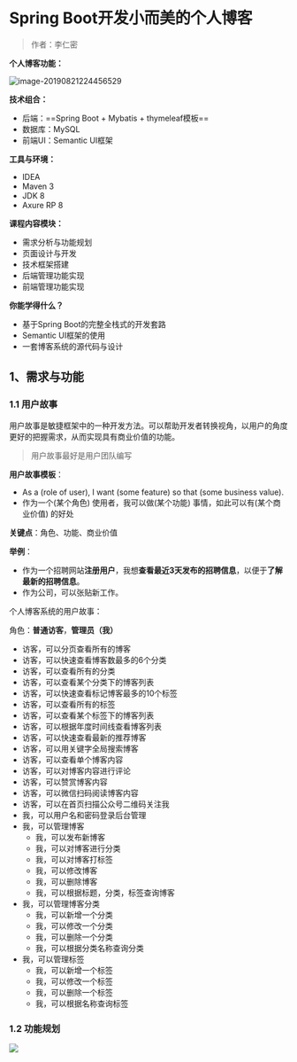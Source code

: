 # Spring Boot开发小而美的个人博客

> 作者：李仁密



**个人博客功能：**

![image-20190821224456529](/Users/zhangyanan/Library/Application%20Support/typora-user-images/image-20190821224456529.png)

**技术组合：**

- 后端：==Spring Boot + Mybatis + thymeleaf模板==
- 数据库：MySQL
- 前端UI：Semantic UI框架

**工具与环境：**

- IDEA
- Maven 3
- JDK 8
- Axure RP 8

**课程内容模块：**

- 需求分析与功能规划
- 页面设计与开发
- 技术框架搭建
- 后端管理功能实现
- 前端管理功能实现

**你能学得什么？**

- 基于Spring Boot的完整全栈式的开发套路
- Semantic UI框架的使用
- 一套博客系统的源代码与设计

## 1、需求与功能

### 1.1 用户故事

用户故事是敏捷框架中的一种开发方法。可以帮助开发者转换视角，以用户的角度更好的把握需求，从而实现具有商业价值的功能。

> 用户故事最好是用户团队编写

**用户故事模板**：

- As a (role of user), I want (some feature) so that (some business value).
- 作为一个(某个角色) 使用者，我可以做(某个功能) 事情，如此可以有(某个商业价值) 的好处

**关键点**：角色、功能、商业价值

**举例**：

- 作为一个招聘网站**注册用户**，我想**查看最近3天发布的招聘信息**，以便于**了解最新的招聘信息**。
- 作为公司，可以张贴新工作。



个人博客系统的用户故事：

角色：**普通访客**，**管理员（我）**

- 访客，可以分页查看所有的博客
- 访客，可以快速查看博客数最多的6个分类
- 访客，可以查看所有的分类
- 访客，可以查看某个分类下的博客列表
- 访客，可以快速查看标记博客最多的10个标签
- 访客，可以查看所有的标签
- 访客，可以查看某个标签下的博客列表
- 访客，可以根据年度时间线查看博客列表
- 访客，可以快速查看最新的推荐博客
- 访客，可以用关键字全局搜索博客
- 访客，可以查看单个博客内容
- 访客，可以对博客内容进行评论
- 访客，可以赞赏博客内容
- 访客，可以微信扫码阅读博客内容
- 访客，可以在首页扫描公众号二维码关注我
- 我，可以用户名和密码登录后台管理
- 我，可以管理博客
  - 我，可以发布新博客
  - 我，可以对博客进行分类
  - 我，可以对博客打标签
  - 我，可以修改博客
  - 我，可以删除博客
  - 我，可以根据标题，分类，标签查询博客
- 我，可以管理博客分类
  - 我，可以新增一个分类
  - 我，可以修改一个分类
  - 我，可以删除一个分类
  - 我，可以根据分类名称查询分类
- 我，可以管理标签
  - 我，可以新增一个标签
  - 我，可以修改一个标签
  - 我，可以删除一个标签
  - 我，可以根据名称查询标签

### 1.2 功能规划

![](https://ws2.sinaimg.cn/large/006tKfTcgy1fk7m27hbn4j31ds0ycdnp.jpg)